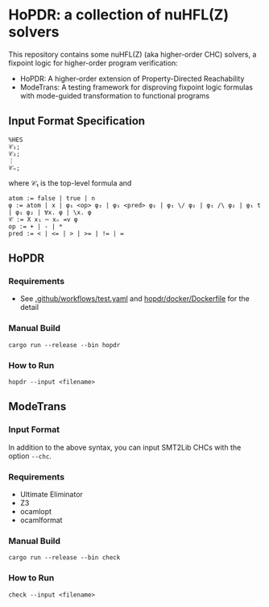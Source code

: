 # HoPDR: a collection of nuHFL(Z) solvers

This repository contains some nuHFL(Z) (aka higher-order CHC) solvers, a fixpoint logic for higher-order program verification:
- HoPDR: A higher-order extension of Property-Directed Reachability
- ModeTrans: A testing framework for disproving fixpoint logic formulas with mode-guided transformation to functional programs


## Input Format Specification


```
%HES
𝒞₁;
𝒞₂;
⋮
𝒞ₙ;
```

where 𝒞₁ is the top-level formula and 
```
atom := false | true | n
φ := atom | x | φ₁ <op> φ₂ | φ₁ <pred> φ₂ | φ₁ \/ φ₂ | φ₁ /\ φ₂ | φ₁ t | φ₁ φ₂ | ∀x. φ | \x. φ
𝒞 := X x₁ ⋯ xₙ =v φ
op := + | - | *
pred := < | <= | > | >= | != | =
```

## HoPDR


### Requirements

- See [.github/workflows/test.yaml](.github/workflows/test.yaml) and [hopdr/docker/Dockerfile](hopdr/docker/Dockerfile) for the detail

### Manual Build

```
cargo run --release --bin hopdr
```


### How to Run

```
hopdr --input <filename>
```

## ModeTrans

### Input Format

In addition to the above syntax, you can input SMT2Lib CHCs with the option `--chc`.

### Requirements

- Ultimate Eliminator
- Z3
- ocamlopt
- ocamlformat

### Manual Build

```
cargo run --release --bin check
```

### How to Run


```
check --input <filename>
```




